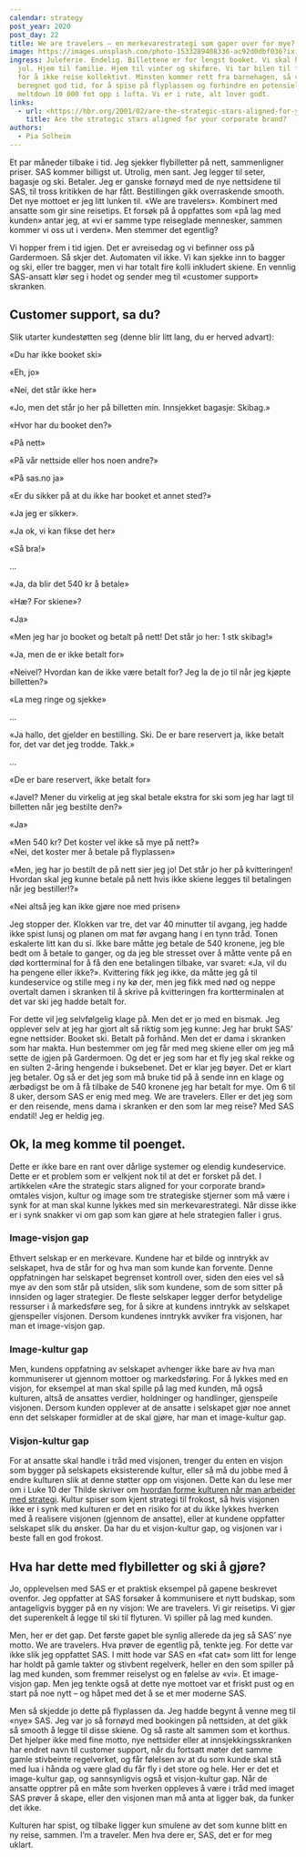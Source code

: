```yaml
---
calendar: strategy
post_year: 2020
post_day: 22
title: We are travelers – en merkevarestrategi som gaper over for mye?
image: https://images.unsplash.com/photo-1533289408336-ac92d0dbf036?ixid=MXwxMjA3fDB8MHxzZWFyY2h8MXx8Y2hlY2slMjBpbnxlbnwwfHwwfA%3D%3D&ixlib=rb-1.2.1&auto=format&fit=crop&w=800&q=60
ingress: Juleferie. Endelig. Billettene er for lengst booket. Vi skal hjem til
  jul. Hjem til familie. Hjem til vinter og skiføre. Vi tar bilen til flyplassen
  for å ikke reise kollektivt. Minsten kommer rett fra barnehagen, så vi har
  beregnet god tid, for å spise på flyplassen og forhindre en potensiell
  meltdown 10 000 fot opp i lufta. Vi er i rute, alt lover godt.
links:
  - url: <https://hbr.org/2001/02/are-the-strategic-stars-aligned-for-your-corporate-brand>
    title: Are the strategic stars aligned for your corporate brand?
authors:
  - Pia Solheim
---
```

Et par måneder tilbake i tid. Jeg sjekker flybilletter på nett, sammenligner priser. SAS kommer billigst ut. Utrolig, men sant. Jeg legger til seter, bagasje og ski. Betaler. Jeg er ganske fornøyd med de nye nettsidene til SAS, til tross kritikken de har fått. Bestillingen gikk overraskende smooth. Det nye mottoet er jeg litt lunken til. «We are travelers». Kombinert med ansatte som gir sine reisetips. Et forsøk på å oppfattes som «på lag med kunden» antar jeg, at «vi er samme type reiseglade mennesker, sammen kommer vi oss ut i verden». Men stemmer det egentlig?

Vi hopper frem i tid igjen. Det er avreisedag og vi befinner oss på Gardermoen. Så skjer det. Automaten vil ikke. Vi kan sjekke inn to bagger og ski, eller tre bagger, men vi har totalt fire kolli inkludert skiene. En vennlig SAS-ansatt klør seg i hodet og sender meg til «customer support» skranken. 

## **Customer support, sa du?**

Slik utarter kundestøtten seg (denne blir litt lang, du er herved advart):



«Du har ikke booket ski»

«Eh, jo»

«Nei, det står ikke her»

«Jo, men det står jo her på billetten min. Innsjekket bagasje: Skibag.» 

«Hvor har du booket den?»

«På nett»

«På vår nettside eller hos noen andre?»

«På sas.no ja»

«Er du sikker på at du ikke har booket et annet sted?»

«Ja jeg er sikker».

«Ja ok, vi kan fikse det her»

«Så bra!»

...

«Ja, da blir det 540 kr å betale»

«Hæ? For skiene»?

«Ja»

«Men jeg har jo booket og betalt på nett! Det står jo her: 1 stk skibag!»

«Ja, men de er ikke betalt for»

«Neivel? Hvordan kan de ikke være betalt for? Jeg la de jo til når jeg kjøpte billetten?»

«La meg ringe og sjekke»

...

«Ja hallo, det gjelder en bestilling. Ski. De er bare reservert ja, ikke betalt for, det var det jeg trodde. Takk.» 

...

«De er bare reservert, ikke betalt for»

«Javel? Mener du virkelig at jeg skal betale ekstra for ski som jeg har lagt til billetten når jeg bestilte den?»

«Ja»

«Men 540 kr? Det koster vel ikke så mye på nett?»\
«Nei, det koster mer å betale på flyplassen»

«Men, jeg har jo bestilt de på nett sier jeg jo! Det står jo her på kvitteringen! Hvordan skal jeg kunne betale på nett hvis ikke skiene legges til betalingen når jeg bestiller!?»

«Nei altså jeg kan ikke gjøre noe med prisen»

Jeg stopper der. Klokken var tre, det var 40 minutter til avgang, jeg hadde ikke spist lunsj og planen om mat før avgang hang i en tynn tråd. Tonen eskalerte litt kan du si. Ikke bare måtte jeg betale de 540 kronene, jeg ble bedt om å betale to ganger, og da jeg ble stresset over å måtte vente på en død kortterminal for å få den ene betalingen tilbake, var svaret: «Ja, vil du ha pengene eller ikke?». Kvittering fikk jeg ikke, da måtte jeg gå til kundeservice og stille meg i ny kø der, men jeg fikk med nød og neppe overtalt damen i skranken til å skrive på kvitteringen fra kortterminalen at det var ski jeg hadde betalt for. 

For dette vil jeg selvfølgelig klage på. Men det er jo med en bismak. Jeg opplever selv at jeg har gjort alt så riktig som jeg kunne: Jeg har brukt SAS’ egne nettsider. Booket ski. Betalt på forhånd. Men det er dama i skranken som har makta. Hun bestemmer om jeg får med meg skiene eller om jeg må sette de igjen på Gardermoen. Og det er jeg som har et fly jeg skal rekke og en sulten 2-åring hengende i buksebenet. Det er klar jeg bøyer. Det er klart jeg betaler. Og så er det jeg som må bruke tid på å sende inn en klage og ærbødigst be om å få tilbake de 540 kronene jeg har betalt for mye. Om 6 til 8 uker, dersom SAS er enig med meg. We are travelers. Eller er det jeg som er den reisende, mens dama i skranken er den som lar meg reise? Med SAS endatil! Jeg er heldig jeg.

## **Ok, la meg komme til poenget.** 

Dette er ikke bare en rant over dårlige systemer og elendig kundeservice. Dette er et problem som er velkjent nok til at det er forsket på det. I artikkelen «Are the strategic stars aligned for your corporate brand» omtales visjon, kultur og image som tre strategiske stjerner som må være i synk for at man skal kunne lykkes med sin merkevarestrategi. Når disse ikke er i synk snakker vi om gap som kan gjøre at hele strategien faller i grus.

### Image-visjon gap

Ethvert selskap er en merkevare. Kundene har et bilde og inntrykk av selskapet, hva de står for og hva man som kunde kan forvente. Denne oppfatningen har selskapet begrenset kontroll over, siden den eies vel så mye av den som står på utsiden, slik som kundene, som de som sitter på innsiden og lager strategier. De fleste selskaper legger derfor betydelige ressurser i å markedsføre seg, for å sikre at kundens inntrykk av selskapet gjenspeiler visjonen. Dersom kundenes inntrykk avviker fra visjonen, har man et image-visjon gap.

### Image-kultur gap

Men, kundens oppfatning av selskapet avhenger ikke bare av hva man kommuniserer ut gjennom mottoer og markedsføring. For å lykkes med en visjon, for eksempel at man skal spille på lag med kunden, må også kulturen, altså de ansattes verdier, holdninger og handlinger, gjenspeile visjonen. Dersom kunden opplever at de ansatte i selskapet gjør noe annet enn det selskaper formidler at de skal gjøre, har man et image-kultur gap. 

### Visjon-kultur gap

For at ansatte skal handle i tråd med visjonen, trenger du enten en visjon som bygger på selskapets eksisterende kultur, eller så må du jobbe med å endre kulturen slik at denne støtter opp om visjonen. Dette kan du lese mer om i Luke 10 der Thilde skriver om [hvordan forme kulturen når man arbeider med strategi](https://www.strategy.christmas/2020/10). Kultur spiser som kjent strategi til frokost, så hvis visjonen ikke er i synk med kulturen er det en risiko for at du ikke lykkes hverken med å realisere visjonen (gjennom de ansatte), eller at kundene oppfatter selskapet slik du ønsker. Da har du et visjon-kultur gap, og visjonen var i beste fall en god frokost. 

## **Hva har dette med flybilletter og ski å gjøre?**

Jo, opplevelsen med SAS er et praktisk eksempel på gapene beskrevet ovenfor. Jeg oppfatter at SAS forsøker å kommunisere et nytt budskap, som antageligvis bygger på en ny visjon: We are travelers. Vi gir reisetips. Vi gjør det superenkelt å legge til ski til flyturen. Vi spiller på lag med kunden. 

Men, her er det gap. Det første gapet ble synlig allerede da jeg så SAS’ nye motto. We are travelers. Hva prøver de egentlig på, tenkte jeg. For dette var ikke slik jeg oppfattet SAS. I mitt hode var SAS en «fat cat» som litt for lenge har holdt på gamle takter og stivbent regelverk, heller en den som spiller på lag med kunden, som fremmer reiselyst og en følelse av «vi». Et image-visjon gap. Men jeg tenkte også at dette nye mottoet var et friskt pust og en start på noe nytt – og håpet med det å se et mer moderne SAS. 

Men så skjedde jo dette på flyplassen da. Jeg hadde begynt å venne meg til «nye» SAS. Jeg var jo så fornøyd med bookingen på nettsiden, at det gikk så smooth å legge til disse skiene. Og så raste alt sammen som et korthus. Det hjelper ikke med fine motto, nye nettsider eller at innsjekkingsskranken har endret navn til customer support, når du fortsatt møter det samme gamle stivbeinte regelverket, og får følelsen av at du som kunde skal stå med lua i hånda og være glad du får fly i det store og hele. Her er det et image-kultur gap, og sannsynligvis også et visjon-kultur gap. Når de ansatte opptrer på en måte som hverken oppleves å være i tråd med imaget SAS prøver å skape, eller den visjonen man må anta at ligger bak, da funker det ikke. 

Kulturen har spist, og tilbake ligger kun smulene av det som kunne blitt en ny reise, sammen. I’m a traveler. Men hva dere er, SAS, det er for meg uklart.